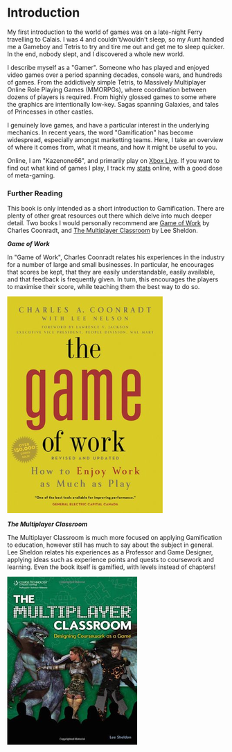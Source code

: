# Introduction

My first introduction to the world of games was on a late-night Ferry travelling to Calais. I was 4 and couldn't/wouldn't sleep, so my Aunt handed me a Gameboy and Tetris to try and tire me out and get me to sleep quicker. In the end, nobody slept, and I discovered a whole new world.

I describe myself as a "Gamer". Someone who has played and enjoyed video games over a period spanning decades, console wars, and hundreds of games. From the addictively simple Tetris, to Massively Multiplayer Online Role Playing Games (MMORPGs), where coordination between dozens of players is required. From highly glossed games to some where the graphics are intentionally low-key. Sagas spanning Galaxies, and tales of Princesses in other castles.

I genuinely love games, and have a particular interest in the underlying mechanics. In recent years, the word "Gamification" has become widespread,
especially amongst marketting teams. Here, I take an overview of where it comes from, what it means, and how it might be useful to you.

Online, I am "Kazenone66", and primarily play on [Xbox Live](http://live.xbox.com/en-US/profile/profile.aspx?GamerTag=Kazenone66). If you want to find out what kind of games I play, I track my [stats](http://www.trueachievements.com/gamerstats.aspx?gamerid=300795) online, with a good dose of meta-gaming.

### Further Reading

This book is only intended as a short introduction to Gamification. There are plenty of other great resources out there which delve into much deeper detail. Two books I would personally recommend are [Game of Work](http://www.amazon.co.uk/Game-Work-Enjoy-Much-Play/dp/1423630858/) by Charles Coonradt, and [The Multiplayer Classroom](http://www.amazon.co.uk/The-Multiplayer-Classroom-Designing-Coursework/dp/1435458443) by Lee Sheldon.

***Game of Work***

In "Game of Work", Charles Coonradt relates his experiences in the industry for a number of large and small businesses. In particular, he encourages that scores be kept, that they are easily understandable, easily available, and that feedback is frequently given. In turn, this encourages the players to maximise their score, while teaching them the best way to do so.

![Game of Work](images/GameOfWork.jpg)

***The Multiplayer Classroom***

The Multiplayer Classroom is much more focused on applying Gamification to education, however still has much to say about the subject in general. Lee Sheldon relates his experiences as a Professor and Game Designer, applying ideas such as experience points and quests to coursework and learning. Even the book itself is gamified, with levels instead of chapters!

![The Multiplayer Classroom](images/MultiplayerClassroom.jpg)
